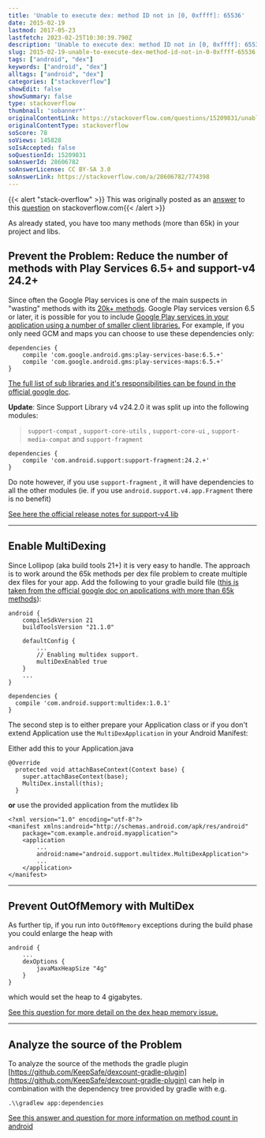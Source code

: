 ```yaml
---
title: 'Unable to execute dex: method ID not in [0, 0xffff]: 65536'
date: 2015-02-19
lastmod: 2017-05-23
lastfetch: 2023-02-25T10:30:39.790Z
description: 'Unable to execute dex: method ID not in [0, 0xffff]: 65536'
slug: 2015-02-19-unable-to-execute-dex-method-id-not-in-0-0xffff-65536
tags: ["android", "dex"]
keywords: ["android", "dex"]
alltags: ["android", "dex"]
categories: ["stackoverflow"]
showEdit: false 
showSummary: false 
type: stackoverflow 
thumbnail: 'sobanner*' 
originalContentLink: https://stackoverflow.com/questions/15209831/unable-to-execute-dex-method-id-not-in-0-0xffff-65536
originalContentType: stackoverflow
soScore: 78
soViews: 145828
soIsAccepted: false
soQuestionId: 15209831
soAnswerId: 28606782
soAnswerLicense: CC BY-SA 3.0
soAnswerLink: https://stackoverflow.com/a/28606782/774398
---
```


{{< alert "stack-overflow" >}} This was originally posted as an [answer](https://stackoverflow.com/a/28606782/774398) to this [question](https://stackoverflow.com/questions/15209831/unable-to-execute-dex-method-id-not-in-0-0xffff-65536)  on stackoverflow.com{{< /alert >}}

As already stated, you have too many methods (more than 65k) in your project and libs.

Prevent the Problem: Reduce the number of methods with Play Services 6.5+ and support-v4 24.2+
----------------------------------------------------------------------------------------------

Since often the Google Play services is one of the main suspects in "wasting" methods with its [20k+ methods](http://jakewharton.com/play-services-is-a-monolith/). Google Play services version 6.5 or later, it is possible for you to include [Google Play services in your application using a number of smaller client libraries.](http://android-developers.blogspot.co.at/2014/12/google-play-services-and-dex-method.html) For example, if you only need GCM and maps you can choose to use these dependencies only:

```
dependencies {
    compile 'com.google.android.gms:play-services-base:6.5.+'
    compile 'com.google.android.gms:play-services-maps:6.5.+'
}

```

[The full list of sub libraries and it's responsibilities can be found in the official google doc](https://developer.android.com/google/play-services/setup.html?utm_campaign=dex-1214&utm_source=dac&utm_medium=blog).

**Update**: Since Support Library v4 v24.2.0 it was split up into the following modules:

>  `support-compat` ,  `support-core-utils` ,  `support-core-ui` ,  `support-media-compat`  and  `support-fragment` 

```
dependencies {
    compile 'com.android.support:support-fragment:24.2.+'
}

```

Do note however, if you use  `support-fragment` , it will have dependencies to all the other modules (ie. if you use  `android.support.v4.app.Fragment`  there is no benefit)

[See here the official release notes for support-v4 lib](https://developer.android.com/topic/libraries/support-library/revisions.html)

* * *

Enable MultiDexing
------------------

Since Lollipop (aka build tools 21+) it is very easy to handle. The approach is to work around the 65k methods per dex file problem to create multiple dex files for your app. Add the following to your gradle build file ([this is taken from the official google doc on applications with more than 65k methods](http://developer.android.com/tools/building/multidex.html)):

```
android {
    compileSdkVersion 21
    buildToolsVersion "21.1.0"

    defaultConfig {
        ...
        // Enabling multidex support.
        multiDexEnabled true
    }
    ...
}

dependencies {
  compile 'com.android.support:multidex:1.0.1'
}

```

The second step is to either prepare your Application class or if you don't extend Application use the  `MultiDexApplication`  in your Android Manifest:

Either add this to your Application.java

```
@Override
  protected void attachBaseContext(Context base) {
    super.attachBaseContext(base);
    MultiDex.install(this);
  }

```

**or** use the provided application from the mutlidex lib

```
<?xml version="1.0" encoding="utf-8"?>
<manifest xmlns:android="http://schemas.android.com/apk/res/android"
    package="com.example.android.myapplication">
    <application
        ...
        android:name="android.support.multidex.MultiDexApplication">
        ...
    </application>
</manifest>

```

* * *

Prevent OutOfMemory with MultiDex
---------------------------------

As further tip, if you run into  `OutOfMemory`  exceptions during the build phase you could enlarge the heap with

```
android {
    ...
    dexOptions {
        javaMaxHeapSize "4g"
    }
}

```

which would set the heap to 4 gigabytes.

[See this question for more detail on the dex heap memory issue.](https://stackoverflow.com/questions/25013638/android-studio-google-jar-causing-gc-overhead-limit-exceeded-error)

* * *

Analyze the source of the Problem
---------------------------------

To analyze the source of the methods the gradle plugin [https://github.com/KeepSafe/dexcount-gradle-plugin](https://github.com/KeepSafe/dexcount-gradle-plugin) can help in combination with the dependency tree provided by gradle with e.g.

```
.\\gradlew app:dependencies

```

[See this answer and question for more information on method count in android](https://stackoverflow.com/a/32328348/774398)
